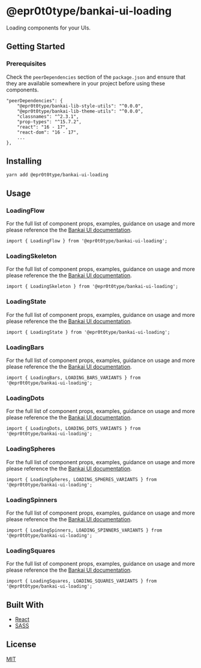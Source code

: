 # @epr0t0type/bankai-ui-loading
Loading components for your UIs.

## Getting Started

### Prerequisites
Check the `peerDependencies` section of the `package.json` and ensure that they are available somewhere in your project before using these components.

```
"peerDependencies": {
    "@epr0t0type/bankai-lib-style-utils": "^0.0.0",
    "@epr0t0type/bankai-lib-theme-utils": "^0.0.0",
    "classnames": "^2.3.1",
    "prop-types": "^15.7.2",
    "react": "16 - 17",
    "react-dom": "16 - 17",
    ...
},
```

## Installing
```
yarn add @epr0t0type/bankai-ui-loading
```

## Usage

### LoadingFlow
For the full list of component props, examples, guidance on usage and more please reference the the [Bankai UI documentation](https://bankai-ui.com/?path=/story/components-loading--loading-flow-story).

```
import { LoadingFlow } from '@epr0t0type/bankai-ui-loading';
```

### LoadingSkeleton
For the full list of component props, examples, guidance on usage and more please reference the the [Bankai UI documentation](https://bankai-ui.com/?path=/story/components-loading--loading-skeleton-story).

```
import { LoadingSkeleton } from '@epr0t0type/bankai-ui-loading';
```

### LoadingState
For the full list of component props, examples, guidance on usage and more please reference the the [Bankai UI documentation](https://bankai-ui.com/?path=/story/components-loading--loading-state-story).

```
import { LoadingState } from '@epr0t0type/bankai-ui-loading';
```

### LoadingBars
For the full list of component props, examples, guidance on usage and more please reference the the [Bankai UI documentation](https://bankai-ui.com/?path=/story/components-loading--loading-bars-story).

```
import { LoadingBars, LOADING_BARS_VARIANTS } from '@epr0t0type/bankai-ui-loading';
```

### LoadingDots
For the full list of component props, examples, guidance on usage and more please reference the the [Bankai UI documentation](https://bankai-ui.com/?path=/story/components-loading--loading-dots-story).

```
import { LoadingDots, LOADING_DOTS_VARIANTS } from '@epr0t0type/bankai-ui-loading';
```

### LoadingSpheres
For the full list of component props, examples, guidance on usage and more please reference the the [Bankai UI documentation](https://bankai-ui.com/?path=/story/components-loading--loading-spheres-story).

```
import { LoadingSpheres, LOADING_SPHERES_VARIANTS } from '@epr0t0type/bankai-ui-loading';
```

### LoadingSpinners
For the full list of component props, examples, guidance on usage and more please reference the the [Bankai UI documentation](https://bankai-ui.com/?path=/story/components-loading--loading-spinners-story).

```
import { LoadingSpinners, LOADING_SPINNERS_VARIANTS } from '@epr0t0type/bankai-ui-loading';
```

### LoadingSquares
For the full list of component props, examples, guidance on usage and more please reference the the [Bankai UI documentation](https://bankai-ui.com/?path=/story/components-loading--loading-squares-story).

```
import { LoadingSquares, LOADING_SQUARES_VARIANTS } from '@epr0t0type/bankai-ui-loading';
```

## Built With
* [React](https://github.com/facebook/react)
* [SASS](https://github.com/sass/sass)

## License
[MIT](../../../LICENSE)
